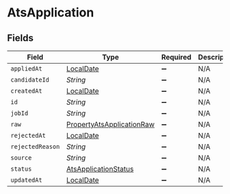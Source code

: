 # AtsApplication


## Fields

| Field                                                                           | Type                                                                            | Required                                                                        | Description                                                                     |
| ------------------------------------------------------------------------------- | ------------------------------------------------------------------------------- | ------------------------------------------------------------------------------- | ------------------------------------------------------------------------------- |
| `appliedAt`                                                                     | [LocalDate](https://docs.oracle.com/javase/8/docs/api/java/time/LocalDate.html) | :heavy_minus_sign:                                                              | N/A                                                                             |
| `candidateId`                                                                   | *String*                                                                        | :heavy_minus_sign:                                                              | N/A                                                                             |
| `createdAt`                                                                     | [LocalDate](https://docs.oracle.com/javase/8/docs/api/java/time/LocalDate.html) | :heavy_minus_sign:                                                              | N/A                                                                             |
| `id`                                                                            | *String*                                                                        | :heavy_minus_sign:                                                              | N/A                                                                             |
| `jobId`                                                                         | *String*                                                                        | :heavy_minus_sign:                                                              | N/A                                                                             |
| `raw`                                                                           | [PropertyAtsApplicationRaw](../../models/shared/PropertyAtsApplicationRaw.md)   | :heavy_minus_sign:                                                              | N/A                                                                             |
| `rejectedAt`                                                                    | [LocalDate](https://docs.oracle.com/javase/8/docs/api/java/time/LocalDate.html) | :heavy_minus_sign:                                                              | N/A                                                                             |
| `rejectedReason`                                                                | *String*                                                                        | :heavy_minus_sign:                                                              | N/A                                                                             |
| `source`                                                                        | *String*                                                                        | :heavy_minus_sign:                                                              | N/A                                                                             |
| `status`                                                                        | [AtsApplicationStatus](../../models/shared/AtsApplicationStatus.md)             | :heavy_minus_sign:                                                              | N/A                                                                             |
| `updatedAt`                                                                     | [LocalDate](https://docs.oracle.com/javase/8/docs/api/java/time/LocalDate.html) | :heavy_minus_sign:                                                              | N/A                                                                             |